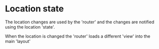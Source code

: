 # Location state
The location changes are used by the 'router' and the changes are notified using the 
location 'state'.

When the location is changed the 'router' loads a different 'view' into the main 'layout'